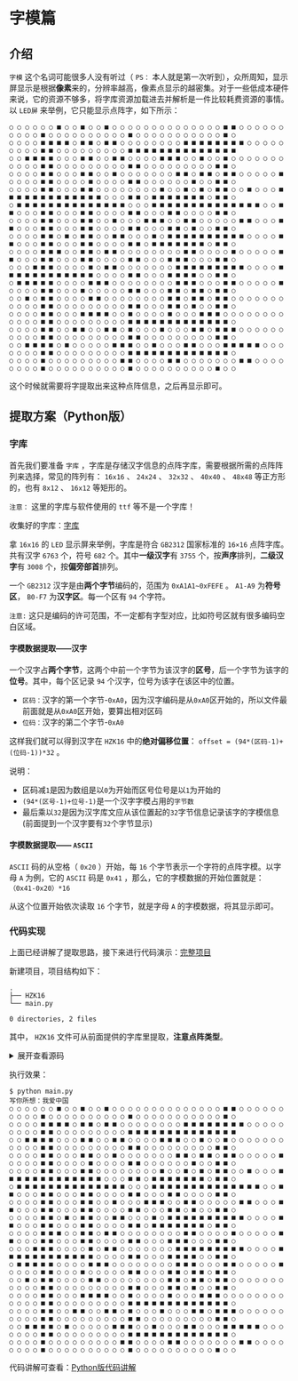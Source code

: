 # 字模篇

## 介绍

`字模` 这个名词可能很多人没有听过（ `PS：` 本人就是第一次听到），众所周知，显示屏显示是根据**像素**来的，分辨率越高，像素点显示的越密集。对于一些低成本硬件来说，它的资源不够多，将字库资源加载进去并解析是一件比较耗费资源的事情。以 `LED屏` 来举例，它只能显示点阵字，如下所示：

``` shell
○ ○ ○ ○ ○ ○ ■ ○ ○ ■ ○ ○ ■ ○ ○ ○ ○ ○ ○ ○ ○ ○ ○ ○ ○ ○ ○ ■ ■ ○ ○ ○ ○ ○ ○ ○ ○ ○ ○ ■ ○ ○ ○ ○ ○ ○ ○ ○ ○ ○ ■ ○ ○ ○ ○ ○ ○ ○ ○ ○ ○ ○ ■ ○ 
○ ○ ○ ○ ■ ■ ■ ■ ○ ■ ■ ○ ■ ■ ○ ○ ○ ○ ○ ○ ○ ○ ■ ■ ■ ■ ■ ■ ■ ■ ○ ○ ○ ○ ○ ○ ○ ○ ○ ■ ■ ○ ○ ○ ○ ○ ○ ○ ○ ○ ■ ■ ■ ■ ■ ■ ■ ■ ■ ■ ■ ■ ■ ■
○ ○ ■ ■ ■ ■ ○ ○ ○ ■ ■ ○ ○ ■ ■ ○ ○ ○ ○ ■ ■ ■ ○ ○ ■ ○ ○ ■ ○ ○ ○ ○ ○ ○ ○ ○ ○ ○ ○ ■ ■ ○ ○ ○ ○ ○ ○ ○ ○ ○ ■ ■ ○ ○ ○ ○ ○ ○ ○ ○ ○ ■ ■ ○
○ ○ ○ ○ ■ ■ ○ ○ ○ ■ ■ ○ ○ ■ ○ ○ ○ ○ ○ ○ ○ ■ ■ ○ ■ ■ ○ ■ ■ ○ ○ ○ ○ ○ ■ ○ ○ ○ ○ ■ ■ ○ ○ ○ ○ ■ ○ ○ ○ ○ ■ ■ ○ ○ ○ ○ ○ ○ ■ ○ ○ ■ ■ ○
○ ○ ○ ○ ■ ■ ○ ○ ○ ■ ■ ○ ○ ○ ○ ○ ○ ○ ○ ■ ○ ○ ■ ○ ■ ○ ■ ■ ○ ○ ■ ○ ○ ○ ■ ■ ■ ■ ■ ■ ■ ■ ■ ■ ■ ■ ■ ○ ○ ○ ■ ■ ○ ■ ■ ■ ■ ■ ■ ■ ○ ■ ■ ○
○ ■ ■ ■ ■ ■ ■ ■ ■ ■ ■ ■ ■ ■ ■ ○ ○ ○ ■ ■ ■ ■ ■ ■ ■ ■ ■ ■ ■ ■ ■ ■ ○ ○ ■ ■ ○ ○ ○ ■ ■ ○ ○ ○ ■ ■ ○ ○ ○ ○ ■ ■ ○ ○ ○ ■ ■ ○ ○ ○ ○ ■ ■ ○
○ ○ ○ ○ ■ ■ ○ ○ ○ ■ ■ ○ ○ ■ ○ ○ ○ ■ ■ ■ ○ ○ ■ ■ ○ ○ ○ ○ ○ ■ ■ ○ ○ ○ ■ ■ ○ ○ ○ ■ ■ ○ ○ ○ ■ ■ ○ ○ ○ ○ ■ ■ ○ ○ ○ ■ ■ ○ ■ ○ ○ ■ ■ ○
○ ○ ○ ○ ■ ■ ○ ■ ○ ■ ■ ○ ○ ■ ■ ○ ○ ○ ■ ○ ■ ■ ■ ■ ■ ■ ■ ■ ■ ■ ○ ○ ○ ○ ■ ■ ○ ○ ○ ■ ■ ○ ○ ○ ■ ■ ○ ○ ○ ○ ■ ■ ○ ■ ■ ■ ■ ■ ■ ■ ○ ■ ■ ○
○ ○ ○ ○ ■ ■ ■ ○ ○ ■ ■ ○ ■ ■ ○ ○ ○ ○ ○ ○ ○ ○ ■ ■ ○ ○ ○ ○ ■ ○ ○ ○ ○ ○ ■ ■ ○ ○ ○ ■ ■ ○ ○ ○ ■ ■ ○ ○ ○ ○ ■ ■ ○ ○ ○ ■ ■ ■ ○ ○ ○ ■ ■ ○
○ ○ ○ ■ ■ ■ ○ ○ ○ ○ ■ ○ ■ ■ ○ ○ ○ ○ ○ ○ ○ ■ ■ ■ ■ ■ ■ ■ ■ ■ ○ ○ ○ ○ ■ ■ ■ ■ ■ ■ ■ ■ ■ ■ ■ ■ ○ ○ ○ ○ ■ ■ ○ ○ ○ ■ ■ ■ ■ ○ ○ ■ ■ ○
○ ■ ■ ■ ■ ■ ○ ○ ○ ○ ■ ■ ■ ○ ○ ○ ○ ○ ○ ○ ○ ■ ■ ■ ○ ○ ○ ■ ■ ○ ○ ○ ○ ○ ■ ○ ○ ○ ○ ■ ■ ○ ○ ○ ■ ○ ○ ○ ○ ○ ■ ■ ○ ○ ○ ■ ■ ○ ■ ■ ○ ■ ■ ○ 
○ ○ ■ ○ ■ ■ ○ ○ ○ ○ ■ ■ ○ ○ ○ ○ ○ ○ ○ ○ ■ ■ ○ ■ ■ ○ ■ ■ ○ ○ ○ ○ ○ ○ ○ ○ ○ ○ ○ ■ ■ ○ ○ ○ ○ ○ ○ ○ ○ ○ ■ ■ ○ ○ ○ ■ ■ ○ ■ ○ ○ ■ ■ ○
○ ○ ○ ○ ■ ■ ○ ○ ○ ■ ■ ■ ■ ○ ○ ■ ○ ○ ○ ○ ■ ○ ○ ○ ■ ■ ■ ○ ○ ○ ○ ○ ○ ○ ○ ○ ○ ○ ○ ■ ■ ○ ○ ○ ○ ○ ○ ○ ○ ○ ■ ■ ■ ■ ■ ■ ■ ■ ■ ■ ■ ■ ■ ○
○ ○ ○ ○ ■ ■ ○ ○ ■ ■ ○ ○ ■ ■ ○ ■ ○ ○ ○ ■ ○ ○ ○ ■ ■ ○ ■ ■ ■ ○ ○ ○ ○ ○ ○ ○ ○ ○ ○ ■ ■ ○ ○ ○ ○ ○ ○ ○ ○ ○ ■ ■ ○ ○ ○ ○ ○ ○ ○ ○ ○ ■ ■ ○
○ ○ ■ ■ ■ ■ ○ ■ ○ ○ ○ ○ ○ ■ ■ ■ ○ ○ ■ ○ ○ ○ ■ ■ ○ ○ ○ ■ ■ ■ ■ ■ ○ ○ ○ ○ ○ ○ ○ ■ ■ ○ ○ ○ ○ ○ ○ ○ ○ ○ ■ ■ ■ ■ ■ ■ ■ ■ ■ ■ ■ ■ ■ ○ 
○ ○ ○ ○ ■ ○ ○ ○ ○ ○ ○ ○ ○ ○ ■ ■ ○ ○ ○ ○ ■ ■ ○ ○ ○ ○ ○ ○ ○ ■ ■ ○ ○ ○ ○ ○ ○ ○ ○ ■ ○ ○ ○ ○ ○ ○ ○ ○ ○ ○ ■ ○ ○ ○ ○ ○ ○ ○ ○ ○ ○ ■ ○ ○
```

这个时候就需要将字提取出来这种点阵信息，之后再显示即可。

## 提取方案（Python版）

### 字库

首先我们要准备 `字库` ，字库是存储汉字信息的点阵字库，需要根据所需的点阵阵列来选择，常见的阵列有： `16x16` 、 `24x24` 、 `32x32` 、 `40x40` 、 `48x48` 等正方形的，也有 `8x12` 、 `16x12` 等矩形的。

`注意：` 这里的字库与软件使用的 `ttf` 等不是一个字库！

收集好的字库：[字库](assets/files/font_library.zip)

拿 `16x16` 的 `LED` 显示屏来举例，字库是符合 `GB2312` 国家标准的 `16×16` 点阵字库。共有汉字 `6763` 个，符号 `682` 个。其中**一级汉字**有 `3755` 个，按**声序**排列，**二级汉字**有 `3008` 个，按**偏旁部首**排列。

一个 `GB2312` 汉字是由**两个字节**编码的，范围为 `0xA1A1~0xFEFE` 。 `A1-A9` 为**符号区**， `B0-F7` 为**汉字区**。每一个区有 `94` 个字符。

`注意:` 这只是编码的许可范围，不一定都有字型对应，比如符号区就有很多编码空白区域。

#### 字模数据提取——汉字

一个汉字占**两个字节**，这两个中前一个字节为该汉字的**区号**，后一个字节为该字的**位号**。其中，每个区记录 `94` 个汉字，位号为该字在该区中的位置。

* `区码：`汉字的第一个字节-`0xA0`，因为汉字编码是从`0xA0`区开始的，所以文件最前面就是从`0xA0`区开始，要算出相对区码
* `位码：`汉字的第二个字节-`0xA0`

这样我们就可以得到汉字在 `HZK16` 中的**绝对偏移位置**： `offset = (94*(区码-1)+(位码-1))*32` 。

说明：

* 区码减`1`是因为数组是以`0`为开始而区号位号是以`1`为开始的
* `(94*(区号-1)+位号-1)`是一个汉字字模占用的`字节数`
* 最后乘以`32`是因为汉字库文应从该位置起的`32`字节信息记录该字的字模信息(前面提到一个汉字要有`32`个字节显示)

#### 字模数据提取—— `ASCII`

`ASCII` 码的从空格（ `0x20` ）开始，每 `16` 个字节表示一个字符的点阵字模。以字母 `A` 为例，它的 `ASCII` 码是 `0x41` ，那么，它的字模数据的开始位置就是： `（0x41-0x20）*16`

从这个位置开始依次读取 `16` 个字节，就是字母 `A` 的字模数据，将其显示即可。

### 代码实现

上面已经讲解了提取思路，接下来进行代码演示：[完整项目](assets/files/提取字模-Python版.zip)

新建项目，项目结构如下：

``` shell
.
├── HZK16
└── main.py

0 directories, 2 files
```

其中， `HZK16` 文件可从前面提供的字库里提取，**注意点阵类型**。

<details>
<summary>展开查看源码</summary>

``` python
import binascii
KEYS = [0x80, 0x40, 0x20, 0x10, 0x08, 0x04, 0x02, 0x01]

def printPlay(textStr,line,background):
    # 初始化16*16的点阵位置，每个汉字需要16*16=256个点来表示，需要32个字节才能显示一个汉字
    # 之所以32字节：256个点每个点是0或1，那么总共就是2的256次方，一个字节是2的8次方
    rect_list = [] * 16
    for i in range(16):
        rect_list.append([] * 16)

    for text in textStr:
        #获取中文的gb2312编码，一个汉字是由2个字节编码组成
        gb2312 = text.encode('gb2312')
        #将二进制编码数据转化为十六进制数据
        hex_str = binascii.b2a_hex(gb2312)
        #将数据按unicode转化为字符串
        result = str(hex_str, encoding='utf-8')

        #前两位对应汉字的第一个字节：区码，每一区记录94个字符
        area = eval('0x' + result[:2]) - 0xA0
        #后两位对应汉字的第二个字节：位码，是汉字在其区的位置
        index = eval('0x' + result[2:]) - 0xA0
        #汉字在HZK16中的绝对偏移位置，最后乘32是因为字库中的每个汉字字模都需要32字节
        offset = (94 * (area-1) + (index-1)) * 32

        font_rect = None

        #读取HZK16汉字库文件
        with open("HZK16", "rb") as f:
            #找到目标汉字的偏移位置
            f.seek(offset)
            #从该字模数据中读取32字节数据
            font_rect = f.read(32)

        #font_rect的长度是32，此处相当于for k in range(16)
        for k in range(len(font_rect) // 2):
            #每行数据
            row_list = rect_list[k]
            for j in range(2):
                for i in range(8):
                    asc = font_rect[k * 2 + j]
                    #此处&为Python中的按位与运算符
                    flag = asc & KEYS[i]
                    #数据规则获取字模中数据添加到16行每行中16个位置处每个位置
                    row_list.append(flag)

    #根据获取到的16*16点阵信息，打印到控制台
    for row in rect_list:
        for i in row:
            if i:
                #前景字符（即用来表示汉字笔画的输出字符）
                print(line, end=' ')
            else:
                # 背景字符（即用来表示背景的输出字符）
                print(background, end=' ')
        print()

inpt = input("写你所想：")
lineSign = '■'
#lineSign = "0"

backgroundSign = '○'
#backgroundSign = "."
printPlay(inpt,lineSign,backgroundSign)
```

</details>

执行效果：

``` shell
$ python main.py
写你所想：我爱中国
○ ○ ○ ○ ○ ○ ■ ○ ○ ■ ○ ○ ■ ○ ○ ○ ○ ○ ○ ○ ○ ○ ○ ○ ○ ○ ○ ■ ■ ○ ○ ○ ○ ○ ○ ○ ○ ○ ○ ■ ○ ○ ○ ○ ○ ○ ○ ○ ○ ○ ■ ○ ○ ○ ○ ○ ○ ○ ○ ○ ○ ○ ■ ○ 
○ ○ ○ ○ ■ ■ ■ ■ ○ ■ ■ ○ ■ ■ ○ ○ ○ ○ ○ ○ ○ ○ ■ ■ ■ ■ ■ ■ ■ ■ ○ ○ ○ ○ ○ ○ ○ ○ ○ ■ ■ ○ ○ ○ ○ ○ ○ ○ ○ ○ ■ ■ ■ ■ ■ ■ ■ ■ ■ ■ ■ ■ ■ ■
○ ○ ■ ■ ■ ■ ○ ○ ○ ■ ■ ○ ○ ■ ■ ○ ○ ○ ○ ■ ■ ■ ○ ○ ■ ○ ○ ■ ○ ○ ○ ○ ○ ○ ○ ○ ○ ○ ○ ■ ■ ○ ○ ○ ○ ○ ○ ○ ○ ○ ■ ■ ○ ○ ○ ○ ○ ○ ○ ○ ○ ■ ■ ○
○ ○ ○ ○ ■ ■ ○ ○ ○ ■ ■ ○ ○ ■ ○ ○ ○ ○ ○ ○ ○ ■ ■ ○ ■ ■ ○ ■ ■ ○ ○ ○ ○ ○ ■ ○ ○ ○ ○ ■ ■ ○ ○ ○ ○ ■ ○ ○ ○ ○ ■ ■ ○ ○ ○ ○ ○ ○ ■ ○ ○ ■ ■ ○
○ ○ ○ ○ ■ ■ ○ ○ ○ ■ ■ ○ ○ ○ ○ ○ ○ ○ ○ ■ ○ ○ ■ ○ ■ ○ ■ ■ ○ ○ ■ ○ ○ ○ ■ ■ ■ ■ ■ ■ ■ ■ ■ ■ ■ ■ ■ ○ ○ ○ ■ ■ ○ ■ ■ ■ ■ ■ ■ ■ ○ ■ ■ ○ 
○ ■ ■ ■ ■ ■ ■ ■ ■ ■ ■ ■ ■ ■ ■ ○ ○ ○ ■ ■ ■ ■ ■ ■ ■ ■ ■ ■ ■ ■ ■ ■ ○ ○ ■ ■ ○ ○ ○ ■ ■ ○ ○ ○ ■ ■ ○ ○ ○ ○ ■ ■ ○ ○ ○ ■ ■ ○ ○ ○ ○ ■ ■ ○
○ ○ ○ ○ ■ ■ ○ ○ ○ ■ ■ ○ ○ ■ ○ ○ ○ ■ ■ ■ ○ ○ ■ ■ ○ ○ ○ ○ ○ ■ ■ ○ ○ ○ ■ ■ ○ ○ ○ ■ ■ ○ ○ ○ ■ ■ ○ ○ ○ ○ ■ ■ ○ ○ ○ ■ ■ ○ ■ ○ ○ ■ ■ ○
○ ○ ○ ○ ■ ■ ○ ■ ○ ■ ■ ○ ○ ■ ■ ○ ○ ○ ■ ○ ■ ■ ■ ■ ■ ■ ■ ■ ■ ■ ○ ○ ○ ○ ■ ■ ○ ○ ○ ■ ■ ○ ○ ○ ■ ■ ○ ○ ○ ○ ■ ■ ○ ■ ■ ■ ■ ■ ■ ■ ○ ■ ■ ○
○ ○ ○ ○ ■ ■ ■ ○ ○ ■ ■ ○ ■ ■ ○ ○ ○ ○ ○ ○ ○ ○ ■ ■ ○ ○ ○ ○ ■ ○ ○ ○ ○ ○ ■ ■ ○ ○ ○ ■ ■ ○ ○ ○ ■ ■ ○ ○ ○ ○ ■ ■ ○ ○ ○ ■ ■ ■ ○ ○ ○ ■ ■ ○
○ ○ ○ ■ ■ ■ ○ ○ ○ ○ ■ ○ ■ ■ ○ ○ ○ ○ ○ ○ ○ ■ ■ ■ ■ ■ ■ ■ ■ ■ ○ ○ ○ ○ ■ ■ ■ ■ ■ ■ ■ ■ ■ ■ ■ ■ ○ ○ ○ ○ ■ ■ ○ ○ ○ ■ ■ ■ ■ ○ ○ ■ ■ ○
○ ■ ■ ■ ■ ■ ○ ○ ○ ○ ■ ■ ■ ○ ○ ○ ○ ○ ○ ○ ○ ■ ■ ■ ○ ○ ○ ■ ■ ○ ○ ○ ○ ○ ■ ○ ○ ○ ○ ■ ■ ○ ○ ○ ■ ○ ○ ○ ○ ○ ■ ■ ○ ○ ○ ■ ■ ○ ■ ■ ○ ■ ■ ○
○ ○ ■ ○ ■ ■ ○ ○ ○ ○ ■ ■ ○ ○ ○ ○ ○ ○ ○ ○ ■ ■ ○ ■ ■ ○ ■ ■ ○ ○ ○ ○ ○ ○ ○ ○ ○ ○ ○ ■ ■ ○ ○ ○ ○ ○ ○ ○ ○ ○ ■ ■ ○ ○ ○ ■ ■ ○ ■ ○ ○ ■ ■ ○
○ ○ ○ ○ ■ ■ ○ ○ ○ ■ ■ ■ ■ ○ ○ ■ ○ ○ ○ ○ ■ ○ ○ ○ ■ ■ ■ ○ ○ ○ ○ ○ ○ ○ ○ ○ ○ ○ ○ ■ ■ ○ ○ ○ ○ ○ ○ ○ ○ ○ ■ ■ ■ ■ ■ ■ ■ ■ ■ ■ ■ ■ ■ ○
○ ○ ○ ○ ■ ■ ○ ○ ■ ■ ○ ○ ■ ■ ○ ■ ○ ○ ○ ■ ○ ○ ○ ■ ■ ○ ■ ■ ■ ○ ○ ○ ○ ○ ○ ○ ○ ○ ○ ■ ■ ○ ○ ○ ○ ○ ○ ○ ○ ○ ■ ■ ○ ○ ○ ○ ○ ○ ○ ○ ○ ■ ■ ○
○ ○ ■ ■ ■ ■ ○ ■ ○ ○ ○ ○ ○ ■ ■ ■ ○ ○ ■ ○ ○ ○ ■ ■ ○ ○ ○ ■ ■ ■ ■ ■ ○ ○ ○ ○ ○ ○ ○ ■ ■ ○ ○ ○ ○ ○ ○ ○ ○ ○ ■ ■ ■ ■ ■ ■ ■ ■ ■ ■ ■ ■ ■ ○
○ ○ ○ ○ ■ ○ ○ ○ ○ ○ ○ ○ ○ ○ ■ ■ ○ ○ ○ ○ ■ ■ ○ ○ ○ ○ ○ ○ ○ ■ ■ ○ ○ ○ ○ ○ ○ ○ ○ ■ ○ ○ ○ ○ ○ ○ ○ ○ ○ ○ ■ ○ ○ ○ ○ ○ ○ ○ ○ ○ ○ ■ ○ ○
```

代码讲解可查看：[Python版代码讲解](Python版代码讲解.md)
